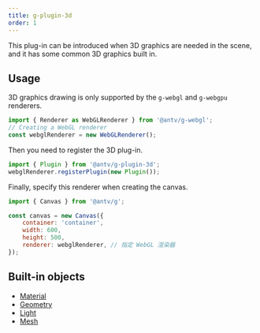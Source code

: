```yaml
---
title: g-plugin-3d
order: 1
---
```


This plug-in can be introduced when 3D graphics are needed in the scene, and it has some common 3D graphics built in.

## Usage

3D graphics drawing is only supported by the `g-webgl` and `g-webgpu` renderers.

```js
import { Renderer as WebGLRenderer } from '@antv/g-webgl';
// Creating a WebGL renderer
const webglRenderer = new WebGLRenderer();
```

Then you need to register the 3D plug-in.

```js
import { Plugin } from '@antv/g-plugin-3d';
webglRenderer.registerPlugin(new Plugin());
```

Finally, specify this renderer when creating the canvas.

```js
import { Canvas } from '@antv/g';

const canvas = new Canvas({
    container: 'container',
    width: 600,
    height: 500,
    renderer: webglRenderer, // 指定 WebGL 渲染器
});
```

## Built-in objects

- [Material](/en/api/3d/material)
- [Geometry](/en/api/3d/geometry)
- [Light](/en/api/3d/light)
- [Mesh](/en/api/3d/mesh)
